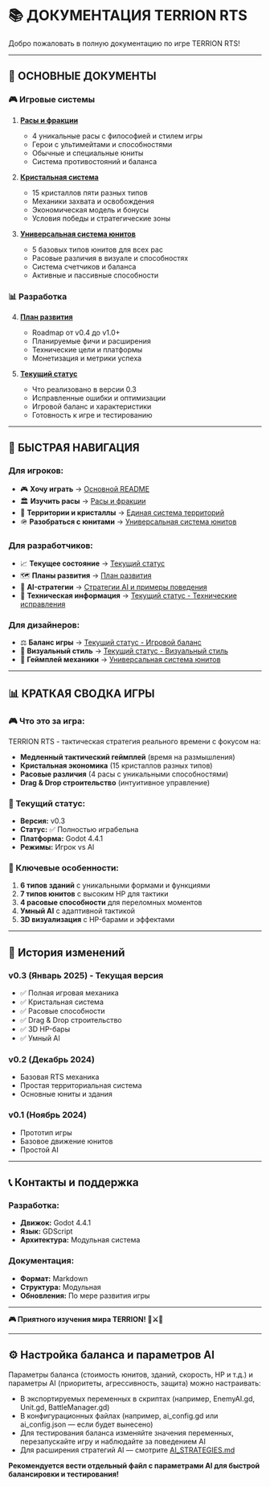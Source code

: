 # 📚 ДОКУМЕНТАЦИЯ TERRION RTS

Добро пожаловать в полную документацию по игре TERRION RTS!

---

## 📖 **ОСНОВНЫЕ ДОКУМЕНТЫ**

### **🎮 Игровые системы**
1. **[Расы и фракции](RACES_AND_FACTIONS.md)**
   - 4 уникальные расы с философией и стилем игры
   - Герои с ультимейтами и способностями
   - Обычные и специальные юниты
   - Система противостояний и баланса

2. **[Кристальная система](CRYSTAL_SYSTEM.md)**
   - 15 кристаллов пяти разных типов
   - Механики захвата и освобождения
   - Экономическая модель и бонусы
   - Условия победы и стратегические зоны

3. **[Универсальная система юнитов](UNIVERSAL_UNIT_SYSTEM.md)**
   - 5 базовых типов юнитов для всех рас
   - Расовые различия в визуале и способностях
   - Система счетчиков и баланса
   - Активные и пассивные способности

### **📊 Разработка**
4. **[План развития](DEVELOPMENT_ROADMAP.md)**
   - Roadmap от v0.4 до v1.0+
   - Планируемые фичи и расширения
   - Технические цели и платформы
   - Монетизация и метрики успеха

5. **[Текущий статус](CURRENT_STATUS.md)**
   - Что реализовано в версии 0.3
   - Исправленные ошибки и оптимизации
   - Игровой баланс и характеристики
   - Готовность к игре и тестированию

---

## 🎯 **БЫСТРАЯ НАВИГАЦИЯ**

### **Для игроков:**
- 🎮 **Хочу играть** → [Основной README](../README.md)
- 🏛️ **Изучить расы** → [Расы и фракции](RACES_AND_FACTIONS.md)
- 💎 **Территории и кристаллы** → [Единая система территорий](CURRENT_STATUS.md)
- 🪖 **Разобраться с юнитами** → [Универсальная система юнитов](UNIVERSAL_UNIT_SYSTEM.md)

### **Для разработчиков:**
- 📈 **Текущее состояние** → [Текущий статус](CURRENT_STATUS.md)
- 🗺️ **Планы развития** → [План развития](DEVELOPMENT_ROADMAP.md)
- 🤖 **AI-стратегии** → [Стратегии AI и примеры поведения](AI_STRATEGIES.md)
- 🔧 **Техническая информация** → [Текущий статус - Технические исправления](CURRENT_STATUS.md#технические-исправления)

### **Для дизайнеров:**
- ⚖️ **Баланс игры** → [Текущий статус - Игровой баланс](CURRENT_STATUS.md#игровой-баланс)
- 🎨 **Визуальный стиль** → [Текущий статус - Визуальный стиль](CURRENT_STATUS.md#визуальный-стиль)
- 🎯 **Геймплей механики** → [Универсальная система юнитов](UNIVERSAL_UNIT_SYSTEM.md)

---

## 📊 **КРАТКАЯ СВОДКА ИГРЫ**

### **🎮 Что это за игра:**
TERRION RTS - тактическая стратегия реального времени с фокусом на:
- **Медленный тактический геймплей** (время на размышления)
- **Кристальная экономика** (15 кристаллов разных типов)
- **Расовые различия** (4 расы с уникальными способностями)
- **Drag & Drop строительство** (интуитивное управление)

### **🎯 Текущий статус:**
- **Версия:** v0.3
- **Статус:** ✅ Полностью играбельна
- **Платформа:** Godot 4.4.1
- **Режимы:** Игрок vs AI

### **🚀 Ключевые особенности:**
1. **6 типов зданий** с уникальными формами и функциями
2. **7 типов юнитов** с высоким HP для тактики
3. **4 расовые способности** для переломных моментов
4. **Умный AI** с адаптивной тактикой
5. **3D визуализация** с HP-барами и эффектами

---

## 🔄 **История изменений**

### **v0.3 (Январь 2025) - Текущая версия**
- ✅ Полная игровая механика
- ✅ Кристальная система
- ✅ Расовые способности
- ✅ Drag & Drop строительство
- ✅ 3D HP-бары
- ✅ Умный AI

### **v0.2 (Декабрь 2024)**
- Базовая RTS механика
- Простая территориальная система
- Основные юниты и здания

### **v0.1 (Ноябрь 2024)**
- Прототип игры
- Базовое движение юнитов
- Простой AI

---

## 📞 **Контакты и поддержка**

### **Разработка:**
- **Движок:** Godot 4.4.1
- **Язык:** GDScript
- **Архитектура:** Модульная система

### **Документация:**
- **Формат:** Markdown
- **Структура:** Модульная
- **Обновления:** По мере развития игры

---

**🎮 Приятного изучения мира TERRION! 🚀⚔️💎**

---

## ⚙️ Настройка баланса и параметров AI

Параметры баланса (стоимость юнитов, зданий, скорость, HP и т.д.) и параметры AI (приоритеты, агрессивность, защита) можно настраивать:

- В экспортируемых переменных в скриптах (например, EnemyAI.gd, Unit.gd, BattleManager.gd)
- В конфигурационных файлах (например, ai_config.gd или ai_config.json — если будет вынесено)
- Для тестирования баланса изменяйте значения переменных, перезапускайте игру и наблюдайте за поведением AI
- Для расширения стратегий AI — смотрите [AI_STRATEGIES.md](AI_STRATEGIES.md)

**Рекомендуется вести отдельный файл с параметрами AI для быстрой балансировки и тестирования!**
